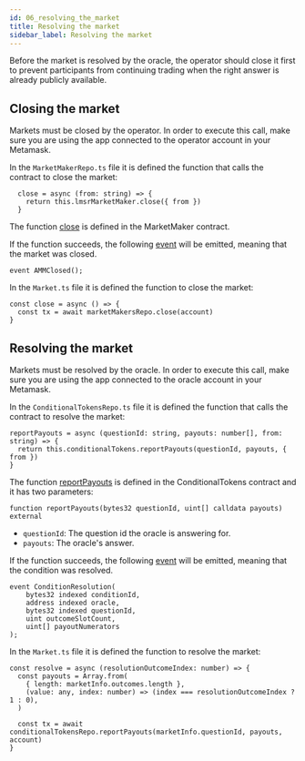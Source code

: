 ```yaml
---
id: 06_resolving_the_market
title: Resolving the market
sidebar_label: Resolving the market
---
```


Before the market is resolved by the oracle, the operator should close it first to prevent participants from continuing trading when the right answer is already publicly available.

## Closing the market

Markets must be closed by the operator. In order to execute this call, make sure you are using the app connected to the operator account in your Metamask.

In the `MarketMakerRepo.ts` file it is defined the function that calls the contract to close the market:
```
  close = async (from: string) => {
    return this.lmsrMarketMaker.close({ from })
  }
```

The function [close](https://github.com/gnosis/conditional-tokens-market-makers/blob/master/contracts/MarketMaker.sol#L111) is defined in the MarketMaker contract.

If the function succeeds, the following [event](https://github.com/gnosis/conditional-tokens-market-makers/blob/master/contracts/MarketMaker.sol#L25) will be emitted, meaning that the market was closed.

```
event AMMClosed();
```

In the `Market.ts` file it is defined the function to close the market:
```
const close = async () => {
  const tx = await marketMakersRepo.close(account)
}
```

## Resolving the market

Markets must be resolved by the oracle. In order to execute this call, make sure you are using the app connected to the oracle account in your Metamask.

In the `ConditionalTokensRepo.ts` file it is defined the function that calls the contract to resolve the market:
```
reportPayouts = async (questionId: string, payouts: number[], from: string) => {
  return this.conditionalTokens.reportPayouts(questionId, payouts, { from })
}
```

The function [reportPayouts](https://github.com/gnosis/conditional-tokens-contracts/blob/master/contracts/ConditionalTokens.sol#L78) is defined in the ConditionalTokens contract and it has two parameters:
```
function reportPayouts(bytes32 questionId, uint[] calldata payouts) external
```
- `questionId`: The question id the oracle is answering for.
- `payouts`: The oracle's answer.

If the function succeeds, the following [event](https://github.com/gnosis/conditional-tokens-contracts/blob/master/contracts/ConditionalTokens.sol#L20) will be emitted, meaning that the condition was resolved.

```
event ConditionResolution(
    bytes32 indexed conditionId,
    address indexed oracle,
    bytes32 indexed questionId,
    uint outcomeSlotCount,
    uint[] payoutNumerators
);
```

In the `Market.ts` file it is defined the function to resolve the market:
```
const resolve = async (resolutionOutcomeIndex: number) => {
  const payouts = Array.from(
    { length: marketInfo.outcomes.length },
    (value: any, index: number) => (index === resolutionOutcomeIndex ? 1 : 0),
  )

  const tx = await conditionalTokensRepo.reportPayouts(marketInfo.questionId, payouts, account)
}
```
